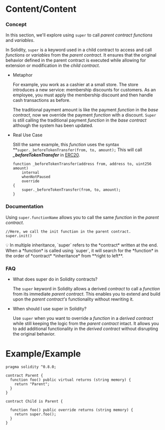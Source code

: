 # Content/Content

### Concept

In this section, we'll explore using `super` to call *parent contract functions* and *variables*.

In Solidity, `super` is a keyword used in a child contract to access and call *functions* or *variables* from the *parent contract*. It ensures that the original behavior defined in the parent contract is executed while allowing for extension or modification in the *child contract*.

- Metaphor
    
    For example, you work as a cashier at a small store. The store introduces a new service: membership discounts for customers. As an employee, you must apply the membership discount and then handle cash transactions as before.
    
    The traditional payment amount is like the payment *function* in the *base contract*, now we override the payment *function* with a discount. `Super` is still calling the traditional payment *function* in the *base contract* although the system has been updated. 
    
- Real Use Case
    
    Still the same example, this *function* uses the syntax **`super._beforeTokenTransfer(from, to, amount);` This will call ***_beforeTokenTransfer*** in [ERC20](https://github.com/OpenZeppelin/openzeppelin-contracts/blob/fd81a96f01cc42ef1c9a5399364968d0e07e9e90/contracts/token/ERC20/ERC20.sol#L348).
    
    ```solidity
    function _beforeTokenTransfer(address from, address to, uint256 amount)
        internal
        whenNotPaused
        override
    {
        super._beforeTokenTransfer(from, to, amount);
    }
    ```
    

### Documentation

Using `super.functionName` allows you to call the same *function* in the *parent contract*.

```solidity
//Here, we call the init function in the parent contract.
super.init()
```

<aside>
💡 In multiple inheritance, `super` refers to the *contract* written at the end. When a *function* is called using `super`, it will search for the *function* in the order of *contract* *inheritance* from **right to left**.

</aside>

### FAQ

- What does super do in Solidity contracts?
    
    The `super` keyword in Solidity allows a derived *contract* to call a *function* from its immediate *parent contract*. This enables you to extend and build upon the *parent contract's* functionality without rewriting it.
    
- When should I use super in Solidity?
    
    Use `super` when you want to override a *function* in a *derived contract* while still keeping the logic from the *parent contract* intact. It allows you to add additional functionality in the *derived contract* without disrupting the original behavior.
    

# Example/Example

```solidity
pragma solidity ^0.8.0;

contract Parent {
  function foo() public virtual returns (string memory) {
    return "Parent";
  }
}

contract Child is Parent {

  function foo() public override returns (string memory) {
    return super.foo();
  }
}
```
